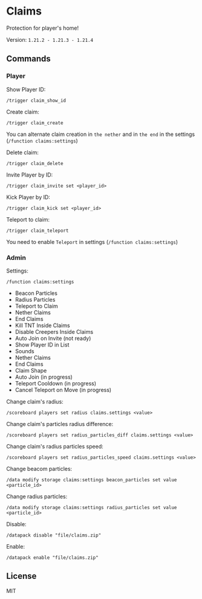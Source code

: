 # Claims

Protection for player's home!

Version: `1.21.2 - 1.21.3 - 1.21.4`

## Commands

### Player

Show Player ID:

```mcfunction
/trigger claim_show_id
```

Create claim:

```mcfunction
/trigger claim_create
```

You can alternate claim creation in `the nether` and in `the end` in the settings (`/function claims:settings`)

Delete claim:

```mcfunction
/trigger claim_delete
```

Invite Player by ID:

```mcfunction
/trigger claim_invite set <player_id>
```

Kick Player by ID:

```mcfunction
/trigger claim_kick set <player_id>
```

Teleport to claim:

```mcfunction
/trigger claim_teleport
```

You need to enable `Teleport` in settings (`/function claims:settings`)

### Admin

Settings:

```mcfunction
/function claims:settings
```

- Beacon Particles
- Radius Particles
- Teleport to Claim
- Nether Claims
- End Claims
- Kill TNT Inside Claims
- Disable Creepers Inside Claims
- Auto Join on Invite (not ready)
- Show Player ID in List
- Sounds
- Nether Claims
- End Claims
- Claim Shape
- Auto Join (in progress)
- Teleport Cooldown (in progress)
- Cancel Teleport on Move (in progress)

Change claim's radius:

```mcfunction
/scoreboard players set radius claims.settings <value>
```

Change claim's particles radius difference:

```mcfunction
/scoreboard players set radius_particles_diff claims.settings <value>
```

Change claim's radius particles speed:

```mcfunction
/scoreboard players set radius_particles_speed claims.settings <value>
```

Change beacom particles:

```mcfunction
/data modify storage claims:settings beacon_particles set value <particle_id>
```

Change radius particles:

```mcfunction
/data modify storage claims:settings radius_particles set value <particle_id>
```

Disable:

```mcfunction
/datapack disable "file/claims.zip"
```

Enable:

```mcfunction
/datapack enable "file/claims.zip"
```

## License

MIT